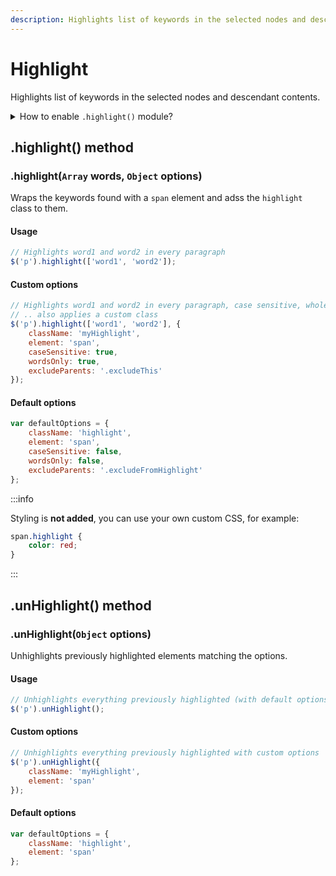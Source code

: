 ```yaml
---
description: Highlights list of keywords in the selected nodes and descendant contents.
---
```


# Highlight

Highlights list of keywords in the selected nodes and descendant contents.


<details>
  <summary>How to enable <code>.highlight()</code> module?</summary>
  <div>

## Modular javascript


  If you are using the whole DoMini import, then no further actions are required.

 ```javascript
import DoMini from domini;
```

  For individual imports, make sure that the highlight module is loaded:

 ```javascript
import "domini/dist/domini-core";
import "domini/dist/domini-highlight";
```


## Via CDN


  If you are using the whole DoMini script, nothing else is required:

```html
<script src="https://unpkg.com/domini@latest/dist/domini.js"></script>
```

  For individual files, make sure the highlight file is included:

```html
<script src="https://unpkg.com/domini@latest/dist/domini-core.js"></script>
<script src="https://unpkg.com/domini@latest/dist/domini-highlight.js"></script>
```


  </div>
</details>

## .highlight() method

### .highlight(``Array`` words, ``Object`` options)

Wraps the keywords found with a ``span`` element and adss the ``highlight`` class to them.

#### Usage

```javascript
// Highlights word1 and word2 in every paragraph
$('p').highlight(['word1', 'word2']);
```

#### Custom options

```javascript
// Highlights word1 and word2 in every paragraph, case sensitive, whole words only
// .. also applies a custom class
$('p').highlight(['word1', 'word2'], {
    className: 'myHighlight',
    element: 'span',
    caseSensitive: true,
    wordsOnly: true,
    excludeParents: '.excludeThis'
});
```

#### Default options

```javascript
var defaultOptions = {
    className: 'highlight',
    element: 'span',
    caseSensitive: false,
    wordsOnly: false,
    excludeParents: '.excludeFromHighlight'
};
```

:::info

Styling is **not added**, you can use your own custom CSS, for example:

```css
span.highlight {
    color: red;
}
```

:::


## .unHighlight() method

### .unHighlight(``Object`` options)

Unhighlights previously highlighted elements matching the options.

#### Usage

```javascript
// Unhighlights everything previously highlighted (with default options)
$('p').unHighlight();
```

#### Custom options

```javascript
// Unhighlights everything previously highlighted with custom options
$('p').unHighlight({
    className: 'myHighlight',
    element: 'span'
});
```

#### Default options

```javascript
var defaultOptions = {
    className: 'highlight',
    element: 'span'
};
```